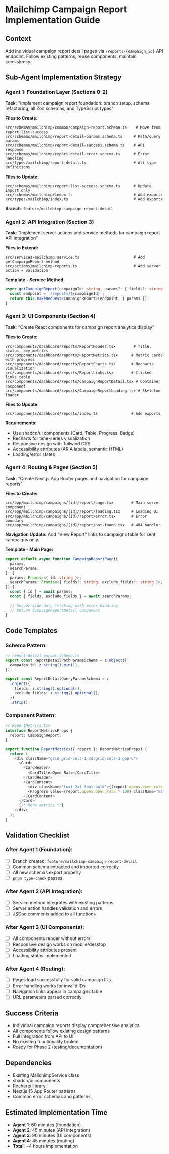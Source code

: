 # Mailchimp Campaign Report Implementation Guide

## Context

Add individual campaign report detail pages via `/reports/{campaign_id}` API endpoint. Follow existing patterns, reuse components, maintain consistency.

## Sub-Agent Implementation Strategy

### Agent 1: Foundation Layer (Sections 0-2)

**Task**: "Implement campaign report foundation: branch setup, schema refactoring, all Zod schemas, and TypeScript types"

**Files to Create:**

```
src/schemas/mailchimp/common/campaign-report.schema.ts    # Move from report-list-success
src/schemas/mailchimp/report-detail-params.schema.ts     # Path/query params
src/schemas/mailchimp/report-detail-success.schema.ts    # API response
src/schemas/mailchimp/report-detail-error.schema.ts      # Error handling
src/types/mailchimp/report-detail.ts                     # All type definitions
```

**Files to Update:**

```
src/schemas/mailchimp/report-list-success.schema.ts      # Update import only
src/schemas/mailchimp/index.ts                           # Add exports
src/types/mailchimp/index.ts                             # Add exports
```

**Branch**: `feature/mailchimp-campaign-report-detail`

### Agent 2: API Integration (Section 3)

**Task**: "Implement server actions and service methods for campaign report API integration"

**Files to Extend:**

```
src/services/mailchimp.service.ts                        # Add getCampaignReport method
src/actions/mailchimp-reports.ts                         # Add server action + validation
```

**Template - Service Method:**

```typescript
async getCampaignReport(campaignId: string, params?: { fields?: string; exclude_fields?: string }) {
  const endpoint = `/reports/${campaignId}`;
  return this.makeRequest<CampaignReport>(endpoint, { params });
}
```

### Agent 3: UI Components (Section 4)

**Task**: "Create React components for campaign report analytics display"

**Files to Create:**

```
src/components/dashboard/reports/ReportHeader.tsx        # Title, status, key metrics
src/components/dashboard/reports/ReportMetrics.tsx      # Metric cards with progress
src/components/dashboard/reports/ReportCharts.tsx       # Recharts visualization
src/components/dashboard/reports/ReportLinks.tsx        # Clicked links table
src/components/dashboard/reports/CampaignReportDetail.tsx # Container component
src/components/dashboard/reports/CampaignReportLoading.tsx # Skeleton loader
```

**Files to Update:**

```
src/components/dashboard/reports/index.ts               # Add exports
```

**Requirements:**

- Use shadcn/ui components (Card, Table, Progress, Badge)
- Recharts for time-series visualization
- Responsive design with Tailwind CSS
- Accessibility attributes (ARIA labels, semantic HTML)
- Loading/error states

### Agent 4: Routing & Pages (Section 5)

**Task**: "Create Next.js App Router pages and navigation for campaign reports"

**Files to Create:**

```
src/app/mailchimp/campaigns/[id]/report/page.tsx        # Main server component
src/app/mailchimp/campaigns/[id]/report/loading.tsx     # Loading UI
src/app/mailchimp/campaigns/[id]/report/error.tsx       # Error boundary
src/app/mailchimp/campaigns/[id]/report/not-found.tsx   # 404 handler
```

**Navigation Update:**
Add "View Report" links to campaigns table for sent campaigns only.

**Template - Main Page:**

```typescript
export default async function CampaignReportPage({
  params,
  searchParams,
}: {
  params: Promise<{ id: string }>;
  searchParams: Promise<{ fields?: string; exclude_fields?: string }>;
}) {
  const { id } = await params;
  const { fields, exclude_fields } = await searchParams;

  // Server-side data fetching with error handling
  // Return CampaignReportDetail component
}
```

## Code Templates

### Schema Pattern:

```typescript
// report-detail-params.schema.ts
export const ReportDetailPathParamsSchema = z.object({
  campaign_id: z.string().min(1),
});

export const ReportDetailQueryParamsSchema = z
  .object({
    fields: z.string().optional(),
    exclude_fields: z.string().optional(),
  })
  .strip();
```

### Component Pattern:

```typescript
// ReportMetrics.tsx
interface ReportMetricsProps {
  report: CampaignReport;
}

export function ReportMetrics({ report }: ReportMetricsProps) {
  return (
    <div className="grid grid-cols-1 md:grid-cols-3 gap-6">
      <Card>
        <CardHeader>
          <CardTitle>Open Rate</CardTitle>
        </CardHeader>
        <CardContent>
          <div className="text-2xl font-bold">{(report.opens.open_rate * 100).toFixed(1)}%</div>
          <Progress value={report.opens.open_rate * 100} className="mt-2" />
        </CardContent>
      </Card>
      {/* More metrics */}
    </div>
  );
}
```

## Validation Checklist

### After Agent 1 (Foundation):

- [ ] Branch created: `feature/mailchimp-campaign-report-detail`
- [ ] Common schema extracted and imported correctly
- [ ] All new schemas export properly
- [ ] `pnpm type-check` passes

### After Agent 2 (API Integration):

- [ ] Service method integrates with existing patterns
- [ ] Server action handles validation and errors
- [ ] JSDoc comments added to all functions

### After Agent 3 (UI Components):

- [ ] All components render without errors
- [ ] Responsive design works on mobile/desktop
- [ ] Accessibility attributes present
- [ ] Loading states implemented

### After Agent 4 (Routing):

- [ ] Pages load successfully for valid campaign IDs
- [ ] Error handling works for invalid IDs
- [ ] Navigation links appear in campaigns table
- [ ] URL parameters parsed correctly

## Success Criteria

- Individual campaign reports display comprehensive analytics
- All components follow existing design patterns
- Full integration from API to UI
- No existing functionality broken
- Ready for Phase 2 (testing/documentation)

## Dependencies

- Existing MailchimpService class
- shadcn/ui components
- Recharts library
- Next.js 15 App Router patterns
- Common error schemas and patterns

## Estimated Implementation Time

- **Agent 1**: 60 minutes (foundation)
- **Agent 2**: 45 minutes (API integration)
- **Agent 3**: 90 minutes (UI components)
- **Agent 4**: 45 minutes (routing)
- **Total**: ~4 hours implementation
